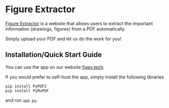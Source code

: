 # Figure Extractor
[Figure Extractor](http://figex.tech) is a website that allows users to extract the important information (drawings, figures) from a PDF automatically.

Simply upload your PDF and let us do the work for you!

## Installation/Quick Start Guide

You can use the app on our website [figex.tech](http://figex.tech).

If you would prefer to self-host the app, simply install the following libraries
```
pip install PyPDF2
pip install PyMuPDF
```
and run ``app.py``.
